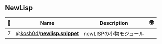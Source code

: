 ## NewLisp 

|:star2: | Name | Description | 🌍|
|---|---|---|---|
|7|[@kosh04](https://github.com/kosh04)/[**newlisp.snippet**](https://github.com/kosh04/newlisp.snippet)|newLISPの小物モジュール||

